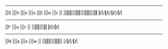  ____ ____ ____ ____ ____ ____ ____ 
||S |||h |||o |||o |||t |||e |||r ||
||__|||__|||__|||__|||__|||__|||__||
|/__\|/__\|/__\|/__\|/__\|/__\|/__\|
 ____ ____ ____ 
||F |||o |||r ||
||__|||__|||__||
|/__\|/__\|/__\|
 ____ ____ ____ ____ 
||N |||a |||o |||w ||
||__|||__|||__|||__||
|/__\|/__\|/__\|/__\|
